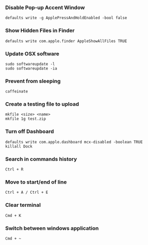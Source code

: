 ### Disable Pop-up Accent Window ###

    defaults write -g ApplePressAndHoldEnabled -bool false

### Show Hidden Files in Finder ###

    defaults write com.apple.finder AppleShowAllFiles TRUE

### Update OSX software ###

    sudo softwareupdate -l
    sudo softwareupdate -ia

### Prevent from sleeping ###

    caffeinate

### Create a testing file to upload ###

    mkfile <size> <name>
    mkfile 1g test.zip


### Turn off Dashboard ###

    defaults write com.apple.dashboard mcx-disabled -boolean TRUE
    killall Dock


### Search in commands history ###

    Ctrl + R

### Move to start/end of line ###

    Ctrl + A / Ctrl + E

### Clear terminal ###

    Cmd + K

### Switch between windows application ###

    Cmd + ~